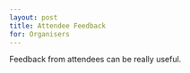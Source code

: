 ```yaml
---
layout: post
title: Attendee Feedback
for: Organisers
---
```


Feedback from attendees can be really useful.
